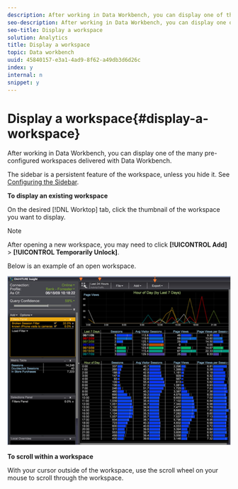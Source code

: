 ```yaml
---
description: After working in Data Workbench, you can display one of the many pre-configured workspaces delivered with Data Workbench.
seo-description: After working in Data Workbench, you can display one of the many pre-configured workspaces delivered with Data Workbench.
seo-title: Display a workspace
solution: Analytics
title: Display a workspace
topic: Data workbench
uuid: 45840157-e3a1-4ad9-8f62-a49db3d6d26c
index: y
internal: n
snippet: y
---
```


# Display a workspace{#display-a-workspace}

After working in Data Workbench, you can display one of the many pre-configured workspaces delivered with Data Workbench.

 The sidebar is a persistent feature of the workspace, unless you hide it. See [Configuring the Sidebar](../../../home/c-get-started/c-config-sidebar.md#concept-41db771b302e43018e5a9daa40b397e6).

**To display an existing workspace**

On the desired [!DNL Worktop] tab, click the thumbnail of the workspace you want to display.

>[!NOTE]
>
>After opening a new workspace, you may need to click **[!UICONTROL Add]** > **[!UICONTROL Temporarily Unlock]**.

Below is an example of an open workspace.

![](assets/client-dis.png)

**To scroll within a workspace**

With your cursor outside of the workspace, use the scroll wheel on your mouse to scroll through the workspace. 
